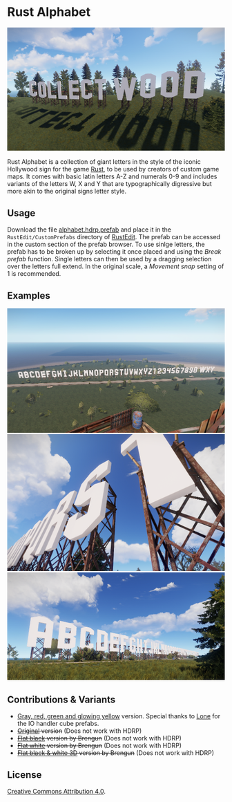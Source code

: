 # Rust Alphabet

![collect wood](examples/collect-wood.png)

Rust Alphabet is a collection of giant letters in the style of the iconic Hollywood sign for the game [Rust](https://rust.facepunch.com/), to be used by creators of custom game maps. It comes with basic latin letters A-Z and numerals 0-9 and includes variants of the letters W, X and Y that are typographically digressive but more akin to the original signs letter style.

## Usage

Download the file [alphabet.hdrp.prefab](alphabet.hdrp.prefab) and place it in the `RustEdit/CustomPrefabs` directory of [RustEdit](RustEdit/CustomPrefabs). The prefab can be accessed in the custom section of the prefab browser. To use sinlge letters, the prefab has to be broken up by selecting it once placed and using the *Break prefab* function. Single letters can then be used by a dragging selection over the letters full extend. In the original scale, a *Movement snap* setting of 1 is recommended.

## Examples

![complete view](examples/1.png)
![ground level view](examples/2.png)
![details](examples/3.png)

## Contributions & Variants

* [Gray, red, green and glowing yellow](alphabet.glow.prefab) version. Special thanks to [Lone](https://lone.design/) for the IO handler cube prefabs.
* ~~[Original](alphabet.prefab) version~~ (Does not work with HDRP)
* ~~[Flat black](alphabet.flat.black.prefab) version by Brengun~~ (Does not work with HDRP)
* ~~[Flat white](alphabet.flat.white.prefab) version by Brengun~~ (Does not work with HDRP)
* ~~[Flat black & white 3D](alphabet.flat.3d.prefab) version by Brengun~~ (Does not work with HDRP)

## License

[Creative Commons Attribution 4.0](https://creativecommons.org/licenses/by/4.0/). 
